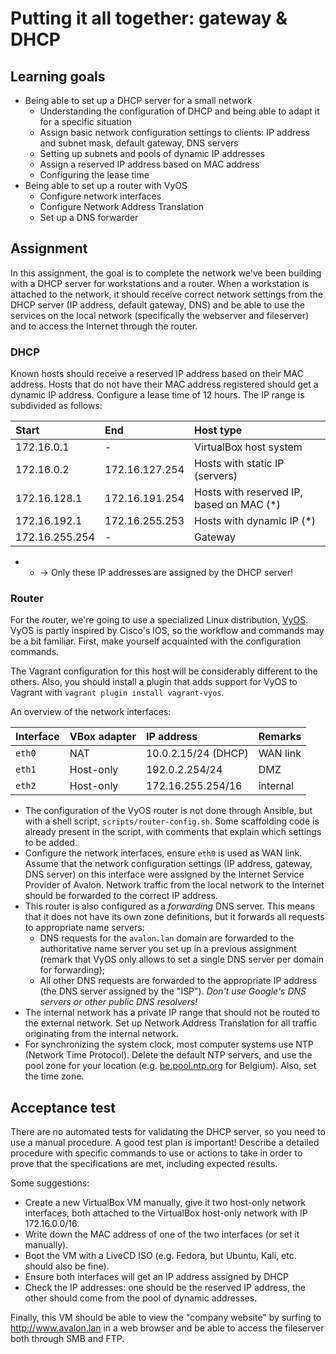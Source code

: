 # Putting it all together: gateway & DHCP

## Learning goals

- Being able to set up a DHCP server for a small network
    - Understanding the configuration of DHCP and being able to adapt it for a specific situation
    - Assign basic network configuration settings to clients: IP address and subnet mask, default gateway, DNS servers
    - Setting up subnets and pools of dynamic IP addresses
    - Assign a reserved IP address based on MAC address
    - Configuring the lease time
- Being able to set up a router with VyOS
    - Configure network interfaces
    - Configure Network Address Translation
    - Set up a DNS forwarder

## Assignment

In this assignment, the goal is to complete the network we've been building with a DHCP server for workstations and a router. When a workstation is attached to the network, it should receive correct network settings from the DHCP server (IP address, default gateway, DNS) and be able to use the services on the local network (specifically the webserver and fileserver) and to access the Internet through the router.

### DHCP

Known hosts should receive a reserved IP address based on their MAC address. Hosts that do not have their MAC address registered should get a dynamic IP address. Configure a lease time of 12 hours. The IP range is subdivided as follows:

| Start          | End            | Host type                                |
| :---           | :---           | :---                                     |
| 172.16.0.1     | -              | VirtualBox host system                   |
| 172.16.0.2     | 172.16.127.254 | Hosts with static IP (servers)           |
| 172.16.128.1   | 172.16.191.254 | Hosts with reserved IP, based on MAC (*) |
| 172.16.192.1   | 172.16.255.253 | Hosts with dynamic IP (*)                |
| 172.16.255.254 | -              | Gateway                                  |

- * -> Only these IP addresses are assigned by the DHCP server!

### Router

For the router, we're going to use a specialized Linux distribution, [VyOS](http://vyos.net/). VyOS is partly inspired by Cisco's IOS, so the workflow and commands may be a bit familiar. First, make yourself acquainted with the configuration commands.

The Vagrant configuration for this host will be considerably different to the others. Also, you should install a plugin that adds support for VyOS to Vagrant with `vagrant plugin install vagrant-vyos`.

An overview of the network interfaces:

| Interface | VBox adapter | IP address          | Remarks  |
| :---      | :---         | :---                | :---     |
| `eth0`    | NAT          | 10.0.2.15/24 (DHCP) | WAN link |
| `eth1`    | Host-only    | 192.0.2.254/24      | DMZ      |
| `eth2`    | Host-only    | 172.16.255.254/16   | internal |

- The configuration of the VyOS router is not done through Ansible, but with a shell script, `scripts/router-config.sh`. Some scaffolding code is already present in the script, with comments that explain which settings to be added.
- Configure the network interfaces, ensure `eth0` is used as WAN link. Assume that the network configuration settings (IP address, gateway, DNS server) on this interface were assigned by the Internet Service Provider of Avalon. Network traffic from the local network to the Internet should be forwarded to the correct IP address.
- This router is also configured as a *forwarding* DNS server. This means that it does not have its own zone definitions, but it forwards all requests to appropriate name servers:
    - DNS requests for the `avalon.lan` domain are forwarded to the authoritative name server you set up in a previous assignment (remark that VyOS only allows to set a single DNS server per domain for forwarding);
    - All other DNS requests are forwarded to the appropriate IP address (the DNS server assigned by the "ISP"). *Don't use Google's DNS servers or other public DNS resolvers!*
- The internal network has a private IP range that should not be routed to the external network. Set up Network Address Translation for all traffic originating from the internal network.
- For synchronizing the system clock, most computer systems use NTP (Network Time Protocol). Delete the default NTP servers, and use the pool zone for your location (e.g. [be.pool.ntp.org](http://www.pool.ntp.org/zone/be) for Belgium). Also, set the time zone.

## Acceptance test

There are no automated tests for validating the DHCP server, so you need to use a manual procedure. A good test plan is important! Describe a detailed procedure with specific commands to use or actions to take in order to prove that the specifications are met, including expected results.

Some suggestions:

- Create a new VirtualBox VM manually, give it two host-only network interfaces, both attached to the VirtualBox host-only network with IP 172.16.0.0/16.
- Write down the MAC address of one of the two interfaces (or set it manually).
- Boot the VM with a LiveCD ISO (e.g. Fedora, but Ubuntu, Kali, etc. should also be fine).
- Ensure both interfaces will get an IP address assigned by DHCP
- Check the IP addresses: one should be the reserved IP address, the other should come from the pool of dynamic addresses.

Finally, this VM should be able to view the "company website" by surfing to <http://www.avalon.lan> in a web browser and be able to access the fileserver both through SMB and FTP.
